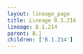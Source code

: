 ```yaml
---
layout: lineage_page
title: Lineage B.1.214
lineage: B.1.214
parent: B.1
children: ['B.1.214']
---
```

